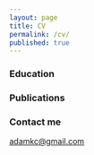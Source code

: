 ```yaml
---
layout: page
title: CV
permalink: /cv/
published: true
---
```


### Education


### Publications


### Contact me

[adamkc@gmail.com](mailto:adakmc@gmail.com)
